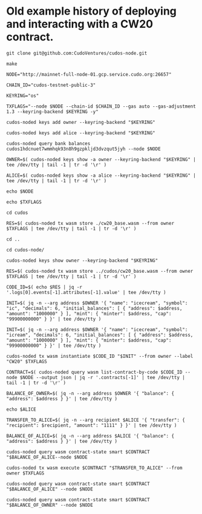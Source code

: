 # Old example history of deploying and interacting with a CW20 contract.

```console
git clone git@github.com:CudoVentures/cudos-node.git
```

```console
make
```

```console
NODE="http://mainnet-full-node-01.gcp.service.cudo.org:26657"
```

```console
CHAIN_ID="cudos-testnet-public-3"
```

```console
KEYRING="os"
```

```console
TXFLAGS="--node $NODE --chain-id $CHAIN_ID --gas auto --gas-adjustment 1.3 --keyring-backend $KEYRING -y"
```

```console
cudos-noded keys add owner --keyring-backend "$KEYRING"
```

```console
cudos-noded keys add alice --keyring-backend "$KEYRING"
```

```console
cudos-noded query bank balances cudos1hdcnuet7wmmhqk93n8h9gzpkljd3dvzqut5jyh --node $NODE
```

```console
OWNER=$( cudos-noded keys show -a owner --keyring-backend "$KEYRING" | tee /dev/tty | tail -1 | tr -d '\r' )
```

```console
ALICE=$( cudos-noded keys show -a alice --keyring-backend "$KEYRING" | tee /dev/tty | tail -1 | tr -d '\r' )
```

```console
echo $NODE
```

```console
echo $TXFLAGS
```

```console
cd cudos
```

```console
RES=$( cudos-noded tx wasm store ./cw20_base.wasm --from owner $TXFLAGS | tee /dev/tty | tail -1 | tr -d '\r' )
```

```console
cd ..
```

```console
cd cudos-node/
```

```console
cudos-noded keys show owner --keyring-backend "$KEYRING"
```

```console
RES=$( cudos-noded tx wasm store ../cudos/cw20_base.wasm --from owner $TXFLAGS | tee /dev/tty | tail -1 | tr -d '\r' )
```

```console
CODE_ID=$( echo $RES | jq -r '.logs[0].events[-1].attributes[-1].value' | tee /dev/tty )
```

```console
INIT=$( jq -n --arg address $OWNER '{ "name": "icecream", "symbol": "ic", "decimals": 6, "initial_balances": [ { "address": $address, "amount": "1000000" } ], "mint": { "minter": $address, "cap": "99900000000" } }' | tee /dev/tty )
```

```console
INIT=$( jq -n --arg address $OWNER '{ "name": "icecream", "symbol": "icream", "decimals": 6, "initial_balances": [ { "address": $address, "amount": "1000000" } ], "mint": { "minter": $address, "cap": "99900000000" } }' | tee /dev/tty )
```

```console
cudos-noded tx wasm instantiate $CODE_ID "$INIT" --from owner --label "CW20" $TXFLAGS
```

```console
CONTRACT=$( cudos-noded query wasm list-contract-by-code $CODE_ID --node $NODE --output json | jq -r '.contracts[-1]' | tee /dev/tty | tail -1 | tr -d '\r' )
```

```console
BALANCE_OF_OWNER=$( jq -n --arg address $OWNER '{ "balance": { "address": $address } }' | tee /dev/tty )
```

```console
echo $ALICE
```

```console
TRANSFER_TO_ALICE=$( jq -n --arg recipient $ALICE '{ "transfer": { "recipient": $recipient, "amount": "1111" } }' | tee /dev/tty )
```

```console
BALANCE_OF_ALICE=$( jq -n --arg address $ALICE '{ "balance": { "address": $address } }' | tee /dev/tty )
```

```console
cudos-noded query wasm contract-state smart $CONTRACT "$BALANCE_OF_ALICE--node $NODE
```

```console
cudos-noded tx wasm execute $CONTRACT "$TRANSFER_TO_ALICE" --from owner $TXFLAGS
```

```console
cudos-noded query wasm contract-state smart $CONTRACT "$BALANCE_OF_ALICE" --node $NODE
```

```console
cudos-noded query wasm contract-state smart $CONTRACT "$BALANCE_OF_OWNER" --node $NODE
```
